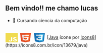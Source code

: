## Bem vindo!! me chamo lucas

- 🔭 Cursando cîencia da computação

<div style="display: inline_block"><br>
  <img align="center" alt="-Js" height="30" width="40" src="https://raw.githubusercontent.com/devicons/devicon/master/icons/javascript/javascript-plain.svg">
  <img align="center" alt="-HTML" height="30" width="40" src="https://raw.githubusercontent.com/devicons/devicon/master/icons/html5/html5-original.svg">
  <img align="center" alt="CSS" height="30" width="40" src="https://raw.githubusercontent.com/devicons/devicon/master/icons/css3/css3-original.svg">
 [<a target="_blank" href="https://icons8.com/icon/13679/java">Java</a> ícone por <a target="_blank" href="https://icons8.com">Icons8</a>](https://icons8.com.br/icon/13679/java)
  
  
</div>

